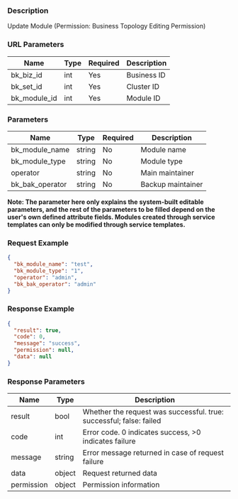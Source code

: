### Description

Update Module (Permission: Business Topology Editing Permission)

### URL Parameters

| Name         | Type | Required | Description |
|--------------|------|----------|-------------|
| bk_biz_id    | int  | Yes      | Business ID |
| bk_set_id    | int  | Yes      | Cluster ID  |
| bk_module_id | int  | Yes      | Module ID   |

### Parameters

| Name            | Type   | Required | Description       |
|-----------------|--------|----------|-------------------|
| bk_module_name  | string | No       | Module name       |
| bk_module_type  | string | No       | Module type       |
| operator        | string | No       | Main maintainer   |
| bk_bak_operator | string | No       | Backup maintainer |

**Note: The parameter here only explains the system-built editable parameters, and the rest of the parameters to be
filled depend on the user's own defined attribute fields. Modules created through service templates can only be modified
through service templates.**

### Request Example

```json
{
  "bk_module_name": "test",
  "bk_module_type": "1",
  "operator": "admin",
  "bk_bak_operator": "admin"
}
```

### Response Example

```json
{
  "result": true,
  "code": 0,
  "message": "success",
  "permission": null,
  "data": null
}
```

### Response Parameters

| Name       | Type   | Description                                                         |
|------------|--------|---------------------------------------------------------------------|
| result     | bool   | Whether the request was successful. true: successful; false: failed |
| code       | int    | Error code. 0 indicates success, >0 indicates failure               |
| message    | string | Error message returned in case of request failure                   |
| data       | object | Request returned data                                               |
| permission | object | Permission information                                              |
